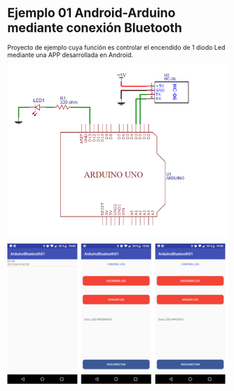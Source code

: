 # Ejemplo 01 Android-Arduino mediante conexión Bluetooth

Proyecto de ejemplo cuya función es controlar el encendido de 1 diodo Led mediante una APP
desarrollada en Android.

![circuito_electrónico](circuito_arduino.png)

![Imagen_aplicación](img_app.png)